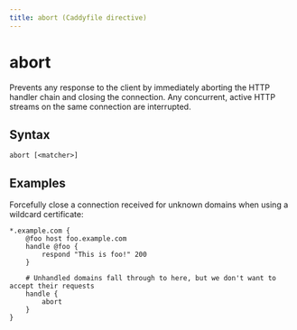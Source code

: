 ```yaml
---
title: abort (Caddyfile directive)
---
```


# abort

Prevents any response to the client by immediately aborting the HTTP handler chain and closing the connection. Any concurrent, active HTTP streams on the same connection are interrupted.


## Syntax

```caddy-d
abort [<matcher>]
```

## Examples

Forcefully close a connection received for unknown domains when using a wildcard certificate:

```caddy
*.example.com {
    @foo host foo.example.com
    handle @foo {
        respond "This is foo!" 200
    }

    # Unhandled domains fall through to here, but we don't want to accept their requests
    handle {
        abort
    }
}
```